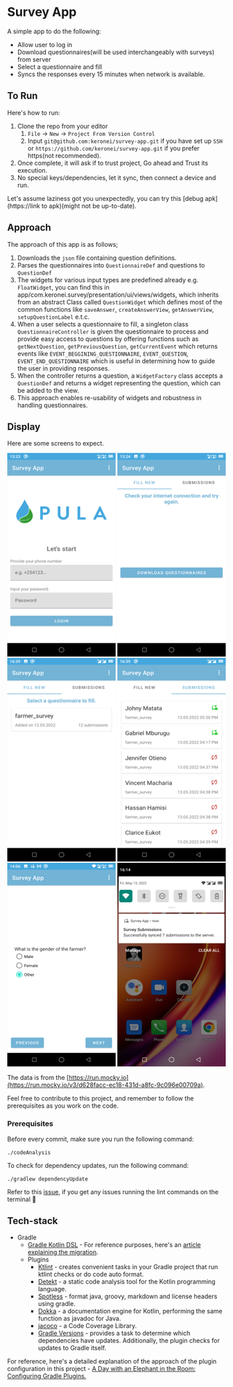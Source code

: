 # Survey App

A simple app to do the following:
 - Allow user to log in
 - Download questionnaires(will be used interchangeably with surveys) from server
 - Select a questionnaire and fill
 - Syncs the responses every 15 minutes when network is available.

## To Run
 Here's how to run:
 1. Clone the repo from your editor
    1. `File` -> `New` -> `Project From Version Control`
    2. Input `git@github.com:keronei/survey-app.git` if you have set up `SSH` 
    or `https://github.com/keronei/survey-app.git` if you prefer https(not recommended).
 2. Once complete, it will ask if to trust project, Go ahead and Trust its execution.
 3. No special keys/dependencies, let it sync, then connect a device and run.

Let's assume laziness got you unexpectedly, you can try this [debug apk](https://link to apk)(might not be up-to-date).

## Approach

The approach of this app is as follows;
1. Downloads the `json` file containing question definitions.
2. Parses the questionnaires into `QuestionnaireDef` and questions to `QuestionDef`
3. The widgets for various input types are predefined already e.g. `FloatWidget`, you can find this
in app/com.keronei.survey/presentation/ui/views/widgets, which inherits from an abstract Class called `QuestionWidget`
which defines most of the common functions like `saveAnswer`, `createAnswerView`, `getAnswerView`, `setupQuestionLabel` e.t.c.
4. When a user selects a questionnaire to fill, a singleton class `QuestionnaireController` is given the questionnaire to 
process and provide easy access to questions by offering functions such as `getNextQuestion`, `getPreviousQuestion`, `getCurrentEvent`
which returns events like `EVENT_BEGGINING_QUESTIONNAIRE`, `EVENT_QUESTION`, `EVENT_END_QUESTIONNAIRE` which is useful
in determining how to guide the user in providing responses.
5. When the controller returns a question, a `WidgetFactory` class accepts a `QuestionDef` and returns a widget representing 
the question, which can be added to the view.
6. This approach enables re-usability of widgets and robustness in handling questionnaires.

## Display
Here are some screens to expect.

<img src="documentation/Screenshot_login.png" width="250" height="470"/> <img src="documentation/Screenshot_empty_surveys.png" width="250" height="470"/> <img src="documentation/Screenshot_available_surveys.png" width="250" height="470"/>
<img src="documentation/Screenshot_submissions.png" width="250" height="470"/> <img src="documentation/Screenshot_question.png" width="250" height="470"/> <img src="documentation/Screenshot_notification.png" width="250" height="470"/>

The data is from the [https://run.mocky.io](https://run.mocky.io/v3/d628facc-ec18-431d-a8fc-9c096e00709a).

Feel free to contribute to this project, and remember to follow the prerequisites as you work on the code.

### Prerequisites

Before every commit, make sure you run the following command:

```shell script
./codeAnalysis
```

To check for dependency updates, run the following command:

```shell script
./gradlew dependencyUpdate
```

Refer to this [issue](https://github.com/gradle/gradle/issues/10248), if you get any issues running the lint commands on the terminal :rocket:

## Tech-stack

* Gradle
    * [Gradle Kotlin DSL](https://docs.gradle.org/current/userguide/kotlin_dsl.html) - For reference purposes, here's an [article explaining the migration](https://medium.com/@evanschepsiror/migrating-to-kotlin-dsl-4ee0d6d5c977).
    * Plugins
        * [Ktlint](https://github.com/JLLeitschuh/ktlint-gradle) - creates convenient tasks in your Gradle project that run ktlint checks or do code auto format.
        * [Detekt](https://github.com/detekt/detekt) - a static code analysis tool for the Kotlin programming language.
        * [Spotless](https://github.com/diffplug/spotless) - format java, groovy, markdown and license headers using gradle.
        * [Dokka](https://github.com/Kotlin/dokka) - a documentation engine for Kotlin, performing the same function as javadoc for Java.
        * [jacoco](https://github.com/jacoco/jacoco) - a Code Coverage Library.
        * [Gradle Versions](https://github.com/ben-manes/gradle-versions-plugin) - provides a task to determine which dependencies have updates. Additionally, the plugin checks for updates to Gradle itself.
        
For reference, here's a detailed explanation of the approach of the plugin configuration in this project - [A Day with an Elephant in the Room: Configuring Gradle Plugins.](https://medium.com/@harunwangereka/a-day-with-an-elephant-in-the-room-configuring-gradle-plugins-3331b0be64c7)
